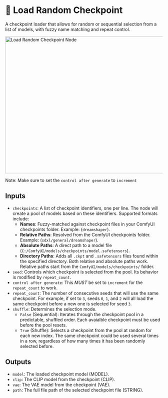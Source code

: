 # 🎲 Load Random Checkpoint

A checkpoint loader that allows for random or sequential selection from a list of models, with fuzzy name matching and repeat control.

<img width="1649" height="438" alt="Load Random Checkpoint Node" src="https://github.com/user-attachments/assets/example-screenshot.png" />

Note: Make sure to set the `control after generate` to `increment` 

## Inputs

-   `checkpoints`: A list of checkpoint identifiers, one per line. The node will create a pool of models based on these identifiers. Supported formats include:
    -   **Names**: Fuzzy-matched against checkpoint files in your ComfyUI checkpoints folder. Example: (`dreamshaper`).
    -   **Relative Paths**: Resolved from the ComfyUI checkpoints folder. Example: (`sdxl/general/dreamshaper`).
    -   **Absolute Paths**: A direct path to a model file (`C:/ComfyUI/models/checkpoints/model.safetensors`).
    -   **Directory Paths**: Adds all `.ckpt` and `.safetensors` files found within the specified directory. Both relative and absolute paths work. Relative paths start from the `ComfyUI/models/checkpoints/` folder.
-   `seed`: Controls which checkpoint is selected from the pool. Its behavior is modified by `repeat_count`.
-   `control after generate`: This *_MUST_* be set to `increment` for the `repeat_count` to work.
-   `repeat_count`: The number of consecutive seeds that will use the same checkpoint. For example, if set to `3`, seeds `0`, `1`, and `2` will all load the same checkpoint before a new one is selected for seed `3`.
-   `shuffle`: Determines the selection mode.
    -   `False` (Sequential): Iterates through the checkpoint pool in a predictable, shuffled order. Each avaialble checkpoint must be used before the pool resets.
    -   `True` (Shuffle): Selects a checkpoint from the pool at random for each new index. The same checkpoint could be used several times in a row, regardless of how many times it has been randomly selected before.

## Outputs

-   `model`: The loaded checkpoint model (MODEL).
-   `clip`: The CLIP model from the checkpoint (CLIP).
-   `vae`: The VAE model from the checkpoint (VAE).
-   `path`: The full file path of the selected checkpoint file (STRING).
